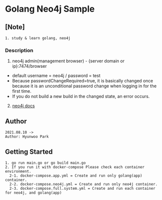 # Golang Neo4j Sample

## [Note]

```
1. study & learn golang, neo4j
```

### Description

1. neo4j admin(management browser) - {server domain or ip}:7474/browser
  - default username = neo4j / password = test
  - Because passwordChangeRequired=true, it is basically changed once because it is an unconditional password change when logging in for the first time.
  - If you do not build a new build in the changed state, an error occurs.
2. [neo4j docs](https://neo4j.com/docs/)

## Author

```
2021.08.10 ->
Author: Hyunwoo Park
```

## Getting Started

```
1. go run main.go or go build main.go
2. If you run it with docker-compose Please check each container environment.
  2-1. docker-compose.app.yml = Create and run only golang(app) container.
  2-2. docker-compose.neo4j.yml = Create and run only neo4j container.
  2-3. docker-compose.full.system.yml = Create and run each container for neo4j, and golang(app)
```
